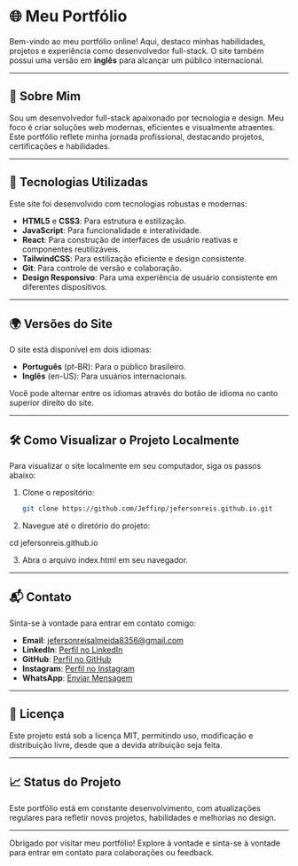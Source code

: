 # 🌐 **Meu Portfólio**

Bem-vindo ao meu portfólio online! Aqui, destaco minhas habilidades, projetos e experiência como desenvolvedor full-stack. O site também possui uma versão em **inglês** para alcançar um público internacional.

---

## 🚀 **Sobre Mim**

Sou um desenvolvedor full-stack apaixonado por tecnologia e design. Meu foco é criar soluções web modernas, eficientes e visualmente atraentes. Este portfólio reflete minha jornada profissional, destacando projetos, certificações e habilidades.

---

## 🌟 **Tecnologias Utilizadas**

Este site foi desenvolvido com tecnologias robustas e modernas:

- **HTML5** e **CSS3**: Para estrutura e estilização.
- **JavaScript**: Para funcionalidade e interatividade.
- **React**: Para construção de interfaces de usuário reativas e componentes reutilizáveis.
- **TailwindCSS**: Para estilização eficiente e design consistente.
- **Git**: Para controle de versão e colaboração.
- **Design Responsivo**: Para uma experiência de usuário consistente em diferentes dispositivos.

---

## 🌍 **Versões do Site**

O site está disponível em dois idiomas:

- **Português** (pt-BR): Para o público brasileiro.
- **Inglês** (en-US): Para usuários internacionais.

Você pode alternar entre os idiomas através do botão de idioma no canto superior direito do site.

---

## 🛠️ **Como Visualizar o Projeto Localmente**

Para visualizar o site localmente em seu computador, siga os passos abaixo:

1. Clone o repositório:

   ```bash
   git clone https://github.com/Jeffinp/jefersonreis.github.io.git

   ```

2. Navegue até o diretório do projeto:

cd jefersonreis.github.io

3. Abra o arquivo index.html em seu navegador.

---

## 📬 **Contato**

Sinta-se à vontade para entrar em contato comigo:

- **Email**: [jefersonreisalmeida8356@gmail.com](mailto:jefersonreisalmeida8356@gmail.com)
- **LinkedIn**: [Perfil no LinkedIn](https://www.linkedin.com/in/jeferson-reis-877a942b7/)
- **GitHub**: [Perfil no GitHub](https://github.com/Jeffinp)
- **Instagram**: [Perfil no Instagram](https://www.instagram.com/jeffinx___/)
- **WhatsApp**: [Enviar Mensagem](https://wa.me/qr/KW2XXA46XAXNH1)

---

## 📝 Licença

Este projeto está sob a licença MIT, permitindo uso, modificação e distribuição livre, desde que a devida atribuição seja feita.

---

## 📈 Status do Projeto

Este portfólio está em constante desenvolvimento, com atualizações regulares para refletir novos projetos, habilidades e melhorias no design.

---

Obrigado por visitar meu portfólio! Explore à vontade e sinta-se à vontade para entrar em contato para colaborações ou feedback.
